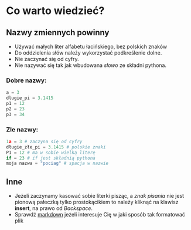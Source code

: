 # Co warto wiedzieć?

## Nazwy zmiennych powinny

* Używać małych liter alfabetu łacińskiego, bez polskich znaków
* Do oddzielenia słów należy wykorzystać podkreślenie dolne.
* Nie zaczynać się od cyfry.
* Nie nazywać się tak jak wbudowana *słowo* ze składni pythona.

### Dobre nazwy:

```python
a = 3
dlugie_pi = 3.1415
p1 = 12
p2 = 23
p3 = 34
```

### Zle nazwy:

```python
1a = 3 # zaczyna się od cyfry
długie_złe_pi = 3.1415 # polskie znaki
P1 = 12 # ma w sobie wielką literę
if = 23 # if jest składnią pythona
moja nazwa = "pociag" # spacja w nazwie
```

## Inne

* Jeżeli zaczynamy kasować sobie literki pisząc, a *znak pisania* nie jest pionową pałeczką tylko prostokącikiem to należy kliknąć na klawisz **insert**, na prawo od *Backspace*.
* Sprawdź [markdown](https://pl.wikipedia.org/wiki/Markdown) jeżeli interesuje Cię w jaki sposób tak formatować plik
